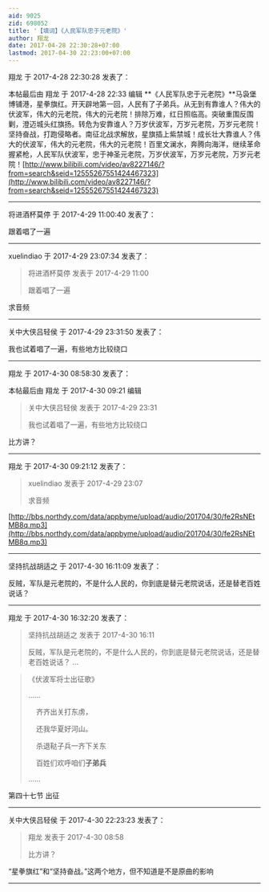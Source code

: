 ```yaml
---
aid: 9025
zid: 698052
title: '【填词】《人民军队忠于元老院》'
author: 翔龙
date: 2017-04-28 22:30:28+07:00
lastmod: 2017-04-30 22:23:00+07:00
---
```


翔龙 于 2017-4-28 22:30:28 发表了：

本帖最后由 翔龙 于 2017-4-28 22:33 编辑 **《人民军队忠于元老院》**马袅堡博铺港，星拳旗红。开天辟地第一回，人民有了子弟兵。从无到有靠谁人？伟大的伏波军，伟大的元老院，伟大的元老院！排除万难，红日照临高。突破重围反围剿，澄迈城头红旗扬。转危为安靠谁人？万岁伏波军，万岁元老院，万岁元老院！坚持奋战，打跑侵略者。南征北战求解放，星旗插上紫禁城！成长壮大靠谁人？伟大的伏波军，伟大的元老院，伟大的元老院！百里文澜水，奔腾向海洋，继续革命握紧枪，人民军队伏波军，忠于神圣元老院，万岁伏波军，万岁元老院，万岁元老院！[http://www.bilibili.com/video/av8227146/?from=search&seid=12555267551424467323](http://www.bilibili.com/video/av8227146/?from=search&seid=12555267551424467323)

---------

将进酒杯莫停 于 2017-4-29 11:00:40 发表了：

跟着唱了一遍

---------

xuelindiao 于 2017-4-29 23:07:34 发表了：

> 将进酒杯莫停 发表于 2017-4-29 11:00
> 
> 跟着唱了一遍



求音频

---------

关中大侠吕轻侯 于 2017-4-29 23:31:50 发表了：

我也试着唱了一遍，有些地方比较绕口

---------

翔龙 于 2017-4-30 08:58:30 发表了：

本帖最后由 翔龙 于 2017-4-30 09:21 编辑 


> 
> 关中大侠吕轻侯 发表于 2017-4-29 23:31
> 
> 我也试着唱了一遍，有些地方比较绕口



比方讲？

---------

翔龙 于 2017-4-30 09:21:12 发表了：

> xuelindiao 发表于 2017-4-29 23:07
> 
> 求音频



[http://bbs.northdy.com/data/appbyme/upload/audio/201704/30/fe2RsNEtMB8q.mp3](http://bbs.northdy.com/data/appbyme/upload/audio/201704/30/fe2RsNEtMB8q.mp3)

---------

坚持抗战胡适之 于 2017-4-30 16:11:09 发表了：

反贼，军队是元老院的，不是什么人民的，你到底是替元老院说话，还是替老百姓说话？

---------

翔龙 于 2017-4-30 16:32:20 发表了：

> 坚持抗战胡适之 发表于 2017-4-30 16:11
> 
> 反贼，军队是元老院的，不是什么人民的，你到底是替元老院说话，还是替老百姓说话？ ...


> 
> 《伏波军将士出征歌》
> 
> ……
> 
>     齐齐出关打东虏，
> 
>     还我华夏好河山。
> 
>     杀退鞑子兵一齐下关东
> 
>     百姓们欢呼咱们**子弟兵**
> 
> ……



第四十七节 出征

---------

关中大侠吕轻侯 于 2017-4-30 22:23:23 发表了：

> 翔龙 发表于 2017-4-30 08:58
> 
> 比方讲？



“星拳旗红”和“坚持奋战。”这两个地方，但不知道是不是原曲的影响

---------

